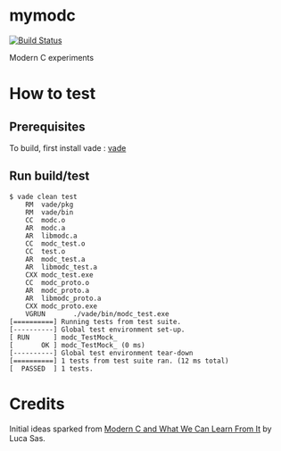 # mymodc
[![Build Status][WorkflowBadge]][WorkflowUrl]

Modern C experiments

# How to test

## Prerequisites
To build, first install vade :
[vade](https://github.com/nsauzede/ns_vade)

## Run build/test
```
$ vade clean test
    RM  vade/pkg
    RM  vade/bin
    CC  modc.o
    AR  modc.a
    AR  libmodc.a
    CC  modc_test.o
    CC  test.o
    AR  modc_test.a
    AR  libmodc_test.a
    CXX modc_test.exe
    CC  modc_proto.o
    AR  modc_proto.a
    AR  libmodc_proto.a
    CXX modc_proto.exe
    VGRUN       ./vade/bin/modc_test.exe
[==========] Running tests from test suite.
[----------] Global test environment set-up.
[ RUN      ] modc_TestMock_
[       OK ] modc_TestMock_ (0 ms)
[----------] Global test environment tear-down
[==========] 1 tests from test suite ran. (12 ms total)
[  PASSED  ] 1 tests.
```

# Credits
Initial ideas sparked from [Modern C and What We Can Learn From It](https://youtu.be/QpAhX-gsHMs) by Luca Sas.

[WorkflowBadge]: https://github.com/nsauzede/ns_modc/workflows/vade/badge.svg
[WorkflowUrl]: https://github.com/nsauzede/ns_modc/commits/main
